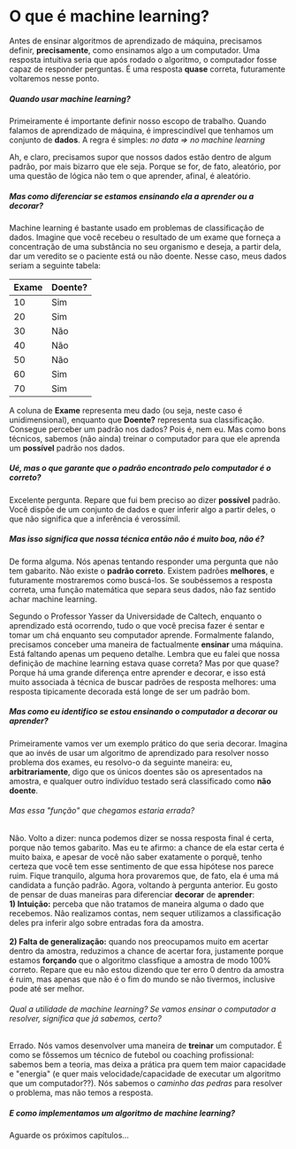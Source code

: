 # O que é machine learning?

   Antes de ensinar algoritmos de aprendizado de máquina, precisamos definir, **precisamente**, como ensinamos algo a um computador. Uma resposta intuitiva seria que após rodado o algoritmo, o computador fosse capaz de responder perguntas. É uma resposta **quase** correta, futuramente voltaremos nesse ponto.

  ##### Quando usar machine learning?  
   Primeiramente é importante definir nosso escopo de trabalho. Quando falamos de aprendizado de máquina, é imprescindível que tenhamos um conjunto de **dados**. A regra é simples: *no data => no machine learning*</p>
   <p>Ah, e claro, precisamos supor que nossos dados estão dentro de algum padrão, por mais bizarro que ele seja. Porque se for, de fato, aleatório, por uma questão de lógica não tem o que aprender, afinal, é aleatório.</p>
   
   ##### Mas como diferenciar se estamos ensinando ela a *aprender* ou a *decorar*?

   <p>Machine learning é bastante usado em problemas de classificação de dados. Imagine que você recebeu o resultado de um exame que forneça a concentração de uma substância no seu organismo e deseja, a partir dela, dar um veredito se o paciente está ou não doente. Nesse caso, meus dados seriam a seguinte tabela:</p>

  | Exame | Doente? |
  |-------|---------|
  | 10    | Sim     |   
  | 20    | Sim     |   
  | 30    | Não     |
  | 40    | Não     |
  | 50    | Não     |
  | 60    | Sim     |
  | 70    | Sim     |

  A coluna de **Exame** representa meu dado (ou seja, neste caso é unidimensional), enquanto que **Doente?** representa sua classificação. Consegue perceber um padrão nos dados? Pois é, nem eu. Mas como bons técnicos, sabemos (não ainda) treinar o computador para que ele aprenda um **possível** padrão nos dados.

  ##### Ué, mas o que garante que o padrão encontrado pelo computador é o correto?

  Excelente pergunta. Repare que fui bem preciso ao dizer **possível** padrão. Você dispõe de um conjunto de dados e quer inferir algo a partir deles, o que não significa que a inferência é verossímil.

  ##### Mas isso significa que nossa técnica então não é muito boa, não é?
  

  De forma alguma. Nós apenas tentando responder uma pergunta que não tem gabarito. Não existe o **padrão correto**. Existem padrões **melhores**, e futuramente mostraremos como buscá-los. Se soubéssemos a resposta correta, uma função matemática que separa seus dados, não faz sentido achar machine learning.

  Segundo o Professor Yasser da Universidade de Caltech, enquanto o aprendizado está ocorrendo, tudo o que você precisa fazer é sentar e tomar um chá enquanto seu computador aprende. Formalmente falando, precisamos conceber uma maneira de factualmente **ensinar** uma máquina. Está faltando apenas um pequeno detalhe. Lembra que eu falei que nossa definição de machine learning estava quase correta? Mas por que quase? Porque há uma grande diferença entre aprender e decorar, e isso está muito associada à técnica de buscar padrões de resposta melhores: uma resposta tipicamente decorada está longe de ser um padrão bom.

  ##### Mas como eu identifico se estou ensinando o computador a decorar ou aprender?

  Primeiramente vamos ver um exemplo prático do que seria decorar. Imagina que ao invés de usar um algoritmo de aprendizado para resolver nosso problema dos exames, eu resolvo-o da seguinte maneira: eu, **arbitrariamente**, digo que os únicos doentes são os apresentados na amostra, e qualquer outro indivíduo testado será classificado como **não doente**.

  ###### Mas essa "função" que chegamos estaria errada?

  Não. Volto a dizer: nunca podemos dizer se nossa resposta final é certa, porque não temos gabarito. Mas eu te afirmo: a chance de ela estar certa é muito baixa, e apesar de você não saber exatamente o porquê, tenho certeza que você tem esse sentimento de que essa hipótese nos parece ruim. Fique tranquilo, alguma hora provaremos que, de fato, ela é uma má candidata a função padrão.
   Agora, voltando à pergunta anterior. Eu gosto de pensar de duas maneiras para diferenciar **decorar** de **aprender**:<br>
  **1) Intuição:** perceba que não tratamos de maneira alguma o dado que recebemos. Não realizamos contas, nem sequer utilizamos a classificação deles pra inferir algo sobre entradas fora da amostra. <br><br>
  **2) Falta de generalização:** quando nos preocupamos muito em acertar dentro da amostra, reduzimos a chance de acertar fora, justamente porque estamos **forçando** que o algoritmo classfique a amostra de modo 100% correto. Repare que eu não estou dizendo que ter erro 0 dentro da amostra é ruim, mas apenas que não é o fim do mundo se não tivermos, inclusive pode até ser melhor.

  ###### Qual a utilidade de machine learning? Se vamos ensinar o computador a resolver, significa que já sabemos, certo?

  Errado. Nós vamos desenvolver uma maneira de **treinar** um computador. É como se fôssemos um técnico de futebol ou coaching profissional: sabemos bem a teoria, mas deixa a prática pra quem tem maior capacidade e "energia" (e quer mais velocidade/capacidade de executar um algoritmo que um computador??). Nós sabemos o *caminho das pedras* para resolver o problema, mas não temos a resposta.

  ##### E como implementamos um algoritmo de machine learning?
  Aguarde os próximos capítulos...
